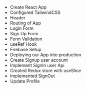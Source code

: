 - Create React App
- Configured TailwindCSS
- Header
- Routing of App
- Login Form
- Sign Up Form
- Form Validation
- useRef Hook
- Firebase Setup
- Deploying our App into production
- Create Signup user account
- Implement SignIn user Api
- Created Redux store with useSlice
- Implemented SignOut 
- Update Profile